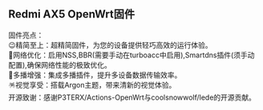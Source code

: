 ## Redmi AX5 OpenWrt固件

固件亮点：  
😉精简至上：超精简固件，为您的设备提供轻巧高效的运行体验。  
🚀网络优化：启用NSS,BBR(需要手动在turboacc中启用),Smartdns插件(须手动配置),确保网络性能的极致优化。  
🌈多播增强：集成多播插件，提升多设备数据传输效率。  
🪅视觉享受：搭载Argon主题，带来清新的视觉体验。  
开源致谢：感谢P3TERX/Actions-OpenWrt与coolsnowwolf/lede的开源贡献。  
